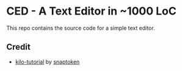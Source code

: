 # CED - A Text Editor in ~1000 LoC

This repo contains the source code for a simple text editor.

## Credit

- [kilo-tutorial](https://github.com/snaptoken/kilo-tutorial) by [snaptoken](https://github.com/snaptoken)
